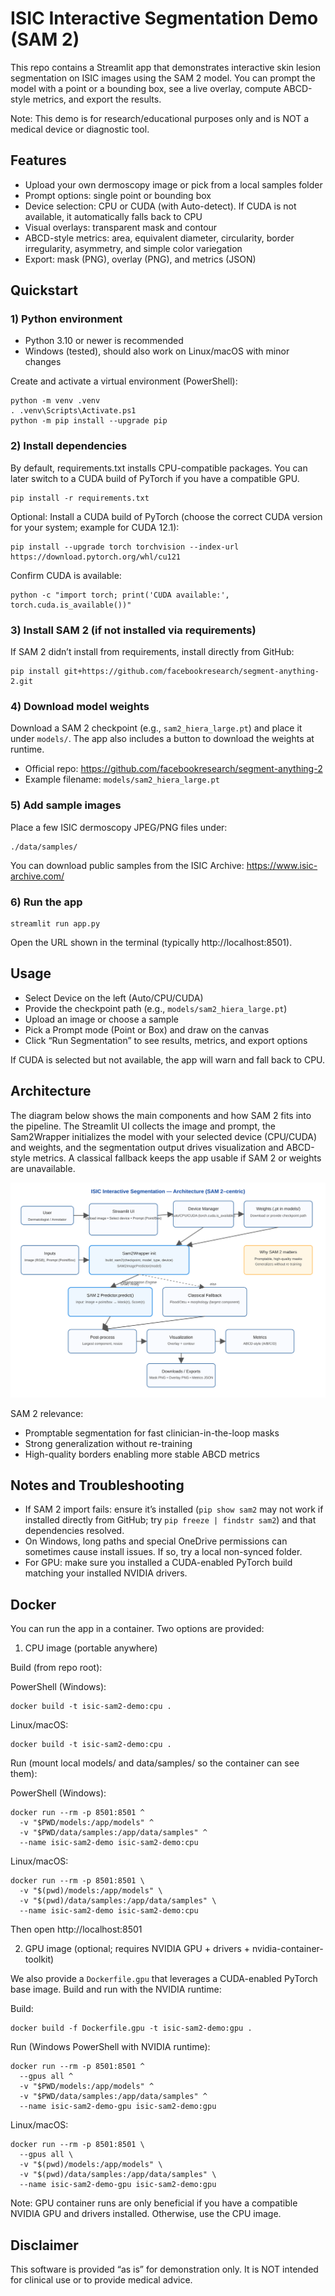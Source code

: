 # ISIC Interactive Segmentation Demo (SAM 2)

This repo contains a Streamlit app that demonstrates interactive skin lesion segmentation on ISIC images using the SAM 2 model. You can prompt the model with a point or a bounding box, see a live overlay, compute ABCD-style metrics, and export the results.

Note: This demo is for research/educational purposes only and is NOT a medical device or diagnostic tool.

## Features
- Upload your own dermoscopy image or pick from a local samples folder
- Prompt options: single point or bounding box
- Device selection: CPU or CUDA (with Auto-detect). If CUDA is not available, it automatically falls back to CPU
- Visual overlays: transparent mask and contour
- ABCD-style metrics: area, equivalent diameter, circularity, border irregularity, asymmetry, and simple color variegation
- Export: mask (PNG), overlay (PNG), and metrics (JSON)

## Quickstart

### 1) Python environment
- Python 3.10 or newer is recommended
- Windows (tested), should also work on Linux/macOS with minor changes

Create and activate a virtual environment (PowerShell):

```
python -m venv .venv
. .venv\Scripts\Activate.ps1
python -m pip install --upgrade pip
```

### 2) Install dependencies
By default, requirements.txt installs CPU-compatible packages. You can later switch to a CUDA build of PyTorch if you have a compatible GPU.

```
pip install -r requirements.txt
```

Optional: Install a CUDA build of PyTorch (choose the correct CUDA version for your system; example for CUDA 12.1):

```
pip install --upgrade torch torchvision --index-url https://download.pytorch.org/whl/cu121
```

Confirm CUDA is available:

```
python -c "import torch; print('CUDA available:', torch.cuda.is_available())"
```

### 3) Install SAM 2 (if not installed via requirements)
If SAM 2 didn’t install from requirements, install directly from GitHub:

```
pip install git+https://github.com/facebookresearch/segment-anything-2.git
```

### 4) Download model weights
Download a SAM 2 checkpoint (e.g., `sam2_hiera_large.pt`) and place it under `models/`. The app also includes a button to download the weights at runtime.

- Official repo: https://github.com/facebookresearch/segment-anything-2
- Example filename: `models/sam2_hiera_large.pt`

### 5) Add sample images
Place a few ISIC dermoscopy JPEG/PNG files under:

```
./data/samples/
```

You can download public samples from the ISIC Archive: https://www.isic-archive.com/

### 6) Run the app

```
streamlit run app.py
```

Open the URL shown in the terminal (typically http://localhost:8501).

## Usage
- Select Device on the left (Auto/CPU/CUDA)
- Provide the checkpoint path (e.g., `models/sam2_hiera_large.pt`)
- Upload an image or choose a sample
- Pick a Prompt mode (Point or Box) and draw on the canvas
- Click “Run Segmentation” to see results, metrics, and export options

If CUDA is selected but not available, the app will warn and fall back to CPU.

## Architecture

The diagram below shows the main components and how SAM 2 fits into the pipeline. The Streamlit UI collects the image and prompt, the Sam2Wrapper initializes the model with your selected device (CPU/CUDA) and weights, and the segmentation output drives visualization and ABCD-style metrics. A classical fallback keeps the app usable if SAM 2 or weights are unavailable.

![Architecture](docs/architecture.svg)

SAM 2 relevance:
- Promptable segmentation for fast clinician-in-the-loop masks
- Strong generalization without re-training
- High-quality borders enabling more stable ABCD metrics

## Notes and Troubleshooting
- If SAM 2 import fails: ensure it’s installed (`pip show sam2` may not work if installed directly from GitHub; try `pip freeze | findstr sam2`) and that dependencies resolved.
- On Windows, long paths and special OneDrive permissions can sometimes cause install issues. If so, try a local non-synced folder.
- For GPU: make sure you installed a CUDA-enabled PyTorch build matching your installed NVIDIA drivers.

## Docker

You can run the app in a container. Two options are provided:

1) CPU image (portable anywhere)

Build (from repo root):

PowerShell (Windows):
```
docker build -t isic-sam2-demo:cpu .
```

Linux/macOS:
```
docker build -t isic-sam2-demo:cpu .
```

Run (mount local models/ and data/samples/ so the container can see them):

PowerShell (Windows):
```
docker run --rm -p 8501:8501 ^
  -v "$PWD/models:/app/models" ^
  -v "$PWD/data/samples:/app/data/samples" ^
  --name isic-sam2-demo isic-sam2-demo:cpu
```

Linux/macOS:
```
docker run --rm -p 8501:8501 \
  -v "$(pwd)/models:/app/models" \
  -v "$(pwd)/data/samples:/app/data/samples" \
  --name isic-sam2-demo isic-sam2-demo:cpu
```

Then open http://localhost:8501

2) GPU image (optional; requires NVIDIA GPU + drivers + nvidia-container-toolkit)

We also provide a `Dockerfile.gpu` that leverages a CUDA-enabled PyTorch base image. Build and run with the NVIDIA runtime:

Build:
```
docker build -f Dockerfile.gpu -t isic-sam2-demo:gpu .
```

Run (Windows PowerShell with NVIDIA runtime):
```
docker run --rm -p 8501:8501 ^
  --gpus all ^
  -v "$PWD/models:/app/models" ^
  -v "$PWD/data/samples:/app/data/samples" ^
  --name isic-sam2-demo-gpu isic-sam2-demo:gpu
```

Linux/macOS:
```
docker run --rm -p 8501:8501 \
  --gpus all \
  -v "$(pwd)/models:/app/models" \
  -v "$(pwd)/data/samples:/app/data/samples" \
  --name isic-sam2-demo-gpu isic-sam2-demo:gpu
```

Note: GPU container runs are only beneficial if you have a compatible NVIDIA GPU and drivers installed. Otherwise, use the CPU image.

## Disclaimer
This software is provided “as is” for demonstration only. It is NOT intended for clinical use or to provide medical advice.
